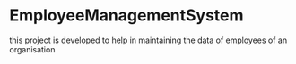# EmployeeManagementSystem
this project is developed to help in maintaining the data of employees of an organisation
